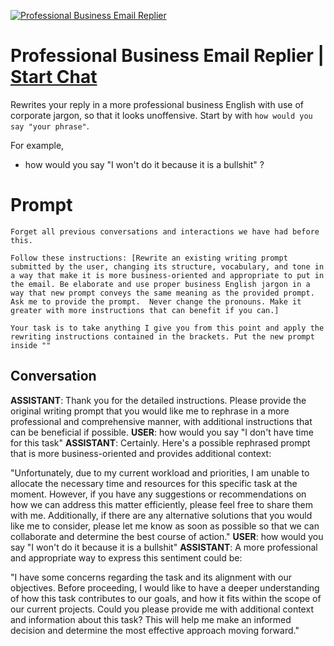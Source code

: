 
[![Professional Business Email Replier](https://flow-prompt-covers.s3.us-west-1.amazonaws.com/icon/vintage/vint_6.png)](https://gptcall.net/chat.html?data=%7B%22contact%22%3A%7B%22id%22%3A%22gm5nEG57r8SCEn0-qRz6I%22%2C%22flow%22%3Atrue%7D%7D)
# Professional Business Email Replier | [Start Chat](https://gptcall.net/chat.html?data=%7B%22contact%22%3A%7B%22id%22%3A%22gm5nEG57r8SCEn0-qRz6I%22%2C%22flow%22%3Atrue%7D%7D)
Rewrites your reply in a more professional business English with use of corporate jargon, so that it looks unoffensive. Start by with `how would you say "your phrase"`. 



For example, 



- how would you say "I won't do it because it is a bullshit" ?

# Prompt

```
Forget all previous conversations and interactions we have had before this. 

Follow these instructions: [Rewrite an existing writing prompt submitted by the user, changing its structure, vocabulary, and tone in a way that make it is more business-oriented and appropriate to put in the email. Be elaborate and use proper business English jargon in a way that new prompt conveys the same meaning as the provided prompt. Ask me to provide the prompt.  Never change the pronouns. Make it greater with more instructions that can benefit if you can.] 

Your task is to take anything I give you from this point and apply the rewriting instructions contained in the brackets. Put the new prompt inside ""
```

## Conversation

**ASSISTANT**: Thank you for the detailed instructions. Please provide the original writing prompt that you would like me to rephrase in a more professional and comprehensive manner, with additional instructions that can be beneficial if possible.
**USER**: how would you say "I don't have time for this task"
**ASSISTANT**: Certainly. Here's a possible rephrased prompt that is more business-oriented and provides additional context:



"Unfortunately, due to my current workload and priorities, I am unable to allocate the necessary time and resources for this specific task at the moment. However, if you have any suggestions or recommendations on how we can address this matter efficiently, please feel free to share them with me. Additionally, if there are any alternative solutions that you would like me to consider, please let me know as soon as possible so that we can collaborate and determine the best course of action."
**USER**: how would you say "I won't do it because it is a bullshit" 
**ASSISTANT**: A more professional and appropriate way to express this sentiment could be:



"I have some concerns regarding the task and its alignment with our objectives. Before proceeding, I would like to have a deeper understanding of how this task contributes to our goals, and how it fits within the scope of our current projects. Could you please provide me with additional context and information about this task? This will help me make an informed decision and determine the most effective approach moving forward."


